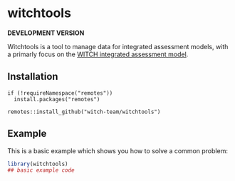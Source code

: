 # witchtools

<!-- badges: start -->
<!-- badges: end -->

**DEVELOPMENT VERSION** 

Witchtools is a tool to manage data for integrated assessment models, 
with a primarly focus on the [WITCH integrated assessment model](https://www.witchmodel.org).

## Installation

```
if (!requireNamespace("remotes"))
  install.packages("remotes")

remotes::install_github("witch-team/witchtools")
```

## Example

This is a basic example which shows you how to solve a common problem:

``` r
library(witchtools)
## basic example code
```
